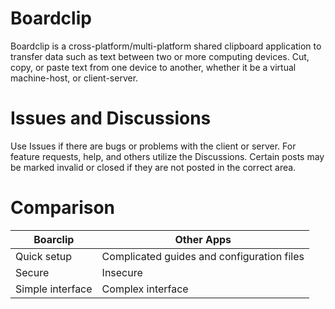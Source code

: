 # Boardclip

Boardclip is a cross-platform/multi-platform shared clipboard application to transfer data such as text between two or more computing devices. Cut, copy, or paste text from one device to another, whether it be a virtual machine-host, or client-server.

# Issues and Discussions

Use Issues if there are bugs or problems with the client or server. For feature requests, help, and others utilize the Discussions. Certain posts may be marked invalid or closed if they are not posted in the correct area. 

# Comparison

| Boarclip | Other Apps |
| --- | --- |
| Quick setup | Complicated guides and configuration files |
| Secure | Insecure |
| Simple interface | Complex interface |
